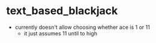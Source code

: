 # text_based_blackjack

- currently doesn't allow choosing whether ace is 1 or 11
    - it just assumes 11 until to high